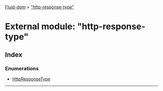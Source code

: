 [Fluid-dom](../README.md) > ["http-response-type"](../modules/_http_response_type_.md)

# External module: "http-response-type"

## Index

### Enumerations

* [HttpResponseType](../enums/_http_response_type_.httpresponsetype.md)

---

